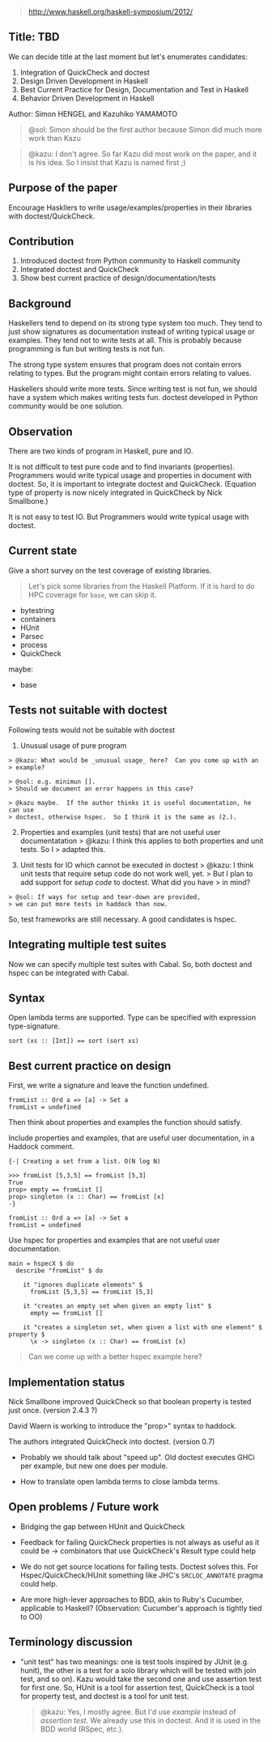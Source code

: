 > http://www.haskell.org/haskell-symposium/2012/

## Title: TBD

We can decide title at the last moment but let's enumerates candidates:

1. Integration of QuickCheck and doctest
1. Design Driven Development in Haskell
1. Best Current Practice for Design, Documentation and Test in Haskell
1. Behavior Driven Development in Haskell

Author: Simon HENGEL and Kazuhiko YAMAMOTO

> @sol: Simon should be the first author because Simon did much more work than Kazu

> @kazu: I don't agree.  So far Kazu did most work on the paper, and it is his
> idea.  So I insist that Kazu is named first ;)

## Purpose of the paper

Encourage Haskllers to write usage/examples/properties in their
libraries with doctest/QuickCheck.

## Contribution

1. Introduced doctest from Python community to Haskell community
1. Integrated doctest and QuickCheck
1. Show best current practice of design/documentation/tests

## Background

Haskellers tend to depend on its strong type system too much. They
tend to just show signatures as documentation instead of writing
typical usage or examples. They tend not to write tests at all. This is
probably because programming is fun but writing tests is not fun.

The strong type system ensures that program does not contain errors
relating to types. But the program might contain errors relating to
values.

Haskellers should write more tests. Since writing test is not fun, we
should have a system which makes writing tests fun. doctest developed
in Python community would be one solution.

## Observation

There are two kinds of program in Haskell, pure and IO.

It is not difficult to test pure code and to find invariants
(properties).  Programmers would write typical usage and properties in
document with doctest. So, it is important to integrate doctest and
QuickCheck.  (Equation type of property is now nicely integrated in
QuickCheck by Nick Smallbone.)

It is not easy to test IO. But Programmers would write typical usage
with doctest.

## Current state

Give a short survey on the test coverage of existing libraries.

> Let's pick some libraries from the Haskell Platform.  If it is hard to do HPC
> coverage for `base`, we can skip it.

 - bytestring
 - containers
 - HUnit
 - Parsec
 - process
 - QuickCheck

maybe:

 - base

## Tests not suitable with doctest

Following tests would not be suitable with doctest

  1. Unusual usage of pure program

    > @kazu: What would be _unusual usage_ here?  Can you come up with an
    > example?

    > @sol: e.g. minimun [].
    > Should we document an error happens in this case?

    > @kazu maybe.  If the author thinks it is useful documentation, he can use
    > doctest, otherwise hspec.  So I think it is the same as (2.).

  2. Properties and examples (unit tests) that are not useful user
    documentatation
    > @kazu: I think this applies to both properties and unit tests.  So I
    > adapted this.

  3. Unit tests for IO which cannot be executed in doctest
    > @kazu: I think unit tests that require setup code do not work well, yet.
    > But I plan to add support for _setup code_ to doctest.  What did you have
    > in mind?

    > @sol: If ways for setup and tear-down are provided,
    > we can put more tests in haddock than now.

So, test frameworks are still necessary. A good candidates is hspec.

## Integrating multiple test suites

Now we can specify multiple test suites with Cabal. So, both doctest
and hspec can be integrated with Cabal.

## Syntax

Open lambda terms are supported. Type can be specified with expression
type-signature.

    sort (xs :: [Int]) == sort (sort xs)

## Best current practice on design

First, we write a signature and leave the function undefined.

    fromList :: Ord a => [a] -> Set a
    fromList = undefined

Then think about properties and examples the function should satisfy.

Include properties and examples, that are useful user documentation, in a
Haddock comment.

    {-| Creating a set from a list. O(N log N)

    >>> fromList [5,3,5] == fromList [5,3]
    True
    prop> empty == fromList []
    prop> singleton (x :: Char) == fromList [x]
    -}

    fromList :: Ord a => [a] -> Set a
    fromList = undefined

Use hspec for properties and examples that are not useful user documentation.

    main = hspecX $ do
      describe "fromList" $ do

        it "ignores duplicate elements" $
          fromList [5,3,5] == fromList [5,3]

        it "creates an empty set when given an empty list" $
          empty == fromList []

        it "creates a singleton set, when given a list with one element" $ property $
          \x -> singleton (x :: Char) == fromList [x]

> Can we come up with a better hspec example here?

## Implementation status

Nick Smallbone improved QuickCheck so that boolean property is tested
just once. (version 2.4.3 ?)

David Waern is working to introduce the "prop>" syntax to haddock.

The authors integrated QuickCheck into doctest. (version 0.7)

   - Probably we should talk about "speed up". Old doctest executes
     GHCi per example, but new one does per module.

   - How to translate open lambda terms to close lambda terms.

## Open problems / Future work

 - Bridging the gap between HUnit and QuickCheck

 - Feedback for failing QuickCheck properties is not always as useful as it
   could be -> combinators that use QuickCheck's Result type could help

 - We do not get source locations for failing tests.  Doctest solves this.  For
   Hspec/QuickCheck/HUnit something like JHC's `SRCLOC_ANNOTATE` pragma could
   help.

 - Are more high-lever approaches to BDD, akin to Ruby's Cucumber, applicable
   to Haskell?  (Observation: Cucumber's approach is tightly tied to OO)

## Terminology discussion

 - "unit test" has two meanings: one is test tools inspired by JUnit
   (e.g. hunit), the other is a test for a solo library which will be
   tested with join test, and so on). Kazu would take the second one
   and use assertion test for first one. So, HUnit is a tool for
   assertion test, QuickCheck is a tool for property test, and doctest
   is a tool for unit test.

   > @kazu: Yes, I mostly agree.  But I'd use _example_ instead of _assertion
   > test_.  We already use this in doctest.  And it is used in the BDD world
   > (RSpec, etc.).
